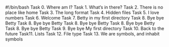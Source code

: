 #!/bin/bash
Task 0. Where am I?
Task 1. What’s in there?
Task 2. There is no place like home
Task 3. The long format
Task 4. Hidden files
Task 5. I love numbers
Task 6. Welcome
Task 7. Betty in my first directory
Task 8. Bye bye Betty
Task 8. Bye bye Betty
Task 8. Bye bye Betty
Task 8. Bye bye Betty
Task 8. Bye bye Betty
Task 9. Bye bye My first directory
Task 10. Back to the future
Task11. Lists
Task 12. File type
Task 13. We are symbols, and inhabit symbols
